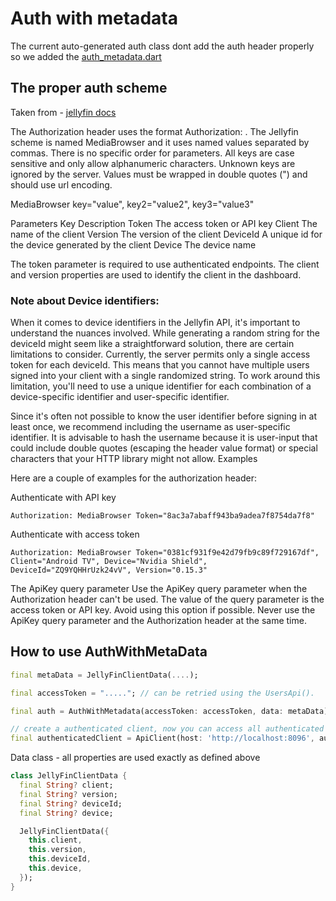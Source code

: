 # Auth with metadata

The current auto-generated auth class dont add the auth header properly 
so we added the [auth_metadata.dart](../jellydart/lib/patches/auth_with_metadata.dart) 

## The proper auth scheme

Taken from - [jellyfin docs]()

The Authorization header uses the format Authorization: <scheme> <parameters>. 
The Jellyfin scheme is named MediaBrowser and it uses named values separated by commas. 
There is no specific order for parameters. All keys are case sensitive and only allow alphanumeric characters. Unknown keys are ignored by the server. Values must be wrapped in double quotes (") and should use url encoding.

MediaBrowser key="value", key2="value2", key3="value3"

Parameters
Key 	Description
Token 	The access token or API key
Client 	The name of the client
Version 	The version of the client
DeviceId 	A unique id for the device generated by the client
Device 	The device name

The token parameter is required to use authenticated endpoints. The client and version properties are used to identify the client in the dashboard.

### Note about Device identifiers:

When it comes to device identifiers in the Jellyfin API, 
it's important to understand the nuances involved. While generating a random string for the deviceId might seem like a straightforward solution, there are certain limitations to consider. Currently, the server permits only a single access token for each deviceId. This means that you cannot have multiple users signed into your client with a single randomized string. To work around this limitation, you'll need to use a unique identifier for each combination of a device-specific identifier and user-specific identifier.

Since it's often not possible to know the user identifier before signing in at least once, we recommend including the username as user-specific identifier. It is advisable to hash the username because it is user-input that could include double quotes (escaping the header value format) or special characters that your HTTP library might not allow.
Examples

Here are a couple of examples for the authorization header:

Authenticate with API key
```
Authorization: MediaBrowser Token="8ac3a7abaff943ba9adea7f8754da7f8"
```

Authenticate with access token
```
Authorization: MediaBrowser Token="0381cf931f9e42d79fb9c89f729167df", Client="Android TV", Device="Nvidia Shield", DeviceId="ZQ9YQHHrUzk24vV", Version="0.15.3"
```

The ApiKey query parameter
Use the ApiKey query parameter when the Authorization header can't be used. The value of the query parameter is the access token or API key. Avoid using this option if possible. Never use the ApiKey query parameter and the Authorization header at the same time.

## How to use AuthWithMetaData

```dart
final metaData = JellyFinClientData(....);

final accessToken = "....."; // can be retried using the UsersApi().

final auth = AuthWithMetadata(accessToken: accessToken, data: metaData);

// create a authenticated client, now you can access all authenticated routes, using this client
final authenticatedClient = ApiClient(host: 'http://localhost:8096', auth);
```

Data class - all properties are used exactly as defined above

```dart
class JellyFinClientData {
  final String? client;
  final String? version;
  final String? deviceId;
  final String? device;

  JellyFinClientData({
    this.client,
    this.version,
    this.deviceId,
    this.device,
  });
}
```

